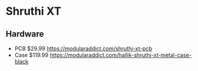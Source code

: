 # Shruthi XT
## Hardware
- PCB $29.99 https://modularaddict.com/shruthi-xt-pcb
- Case $119.99 https://modularaddict.com/hallik-shruthi-xt-metal-case-black
